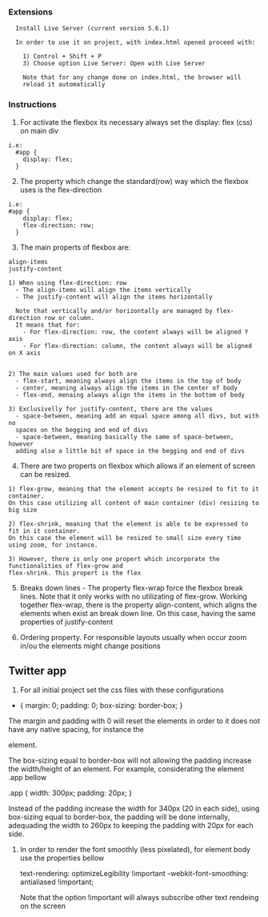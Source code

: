### Extensions

      Install Live Server (current version 5.6.1)

      In order to use it on project, with index.html opened proceed with:

        1) Control + Shift + P
        3) Choose option Live Server: Open with Live Server

        Note that for any change done on index.html, the browser will 
        reload it automatically

### Instructions

  1) For activate the flexbox its necessary always set the display: flex (css) on main div

    i.e: 
      #app {
        display: flex;
      }

  2) The property which change the standard(row) way which the flexbox uses is the flex-direction

    i.e: 
    #app {
        display: flex;
        flex-direction: row;
      }

  3) The main properts of flexbox are:

    align-items
    justify-content

    1) When using flex-direction: row
      - The align-items will align the items vertically
      - The justify-content will align the items horizontally

      Note that vertically and/or horizontally are managed by flex-direction row or column.
      It means that for:
        - For flex-direction: row, the content always will be aligned Y axis
        - For flex-direction: column, the content always will be aligned on X axis
    

    2) The main values used for both are
      - flex-start, meaning always align the items in the top of body
      - center, meaning always align the items in the center of body
      - flex-end, menaing always align the items in the bottom of body

    3) Exclusivelly for justify-content, there are the values
      - space-between, meaning add an equal space among all divs, but with no
      spaces on the begging and end of divs
      - space-between, meaning basically the same of space-between, however 
      adding also a little bit of space in the begging and end of divs

  4) There are two properts on flexbox which allows if an element of screen 
  can be resized.

    1) flex-grow, meaning that the element accepts be resized to fit to it container.
    On this case utilizing all content of main container (div) resizing to big size
    
    2) flex-shrink, meaning that the element is able to be expressed to fit in it container.
    On this case the element will be resized to small size every time using zoom, for instance.

    3) However, there is only one propert which incorporate the functionalities of flex-grow and 
    flex-shrink. This propert is the flex

  5) Breaks down lines - The property flex-wrap force the flexbox break lines.
  Note that it only works with no utilizating of flex-grow. Working together flex-wrap, there is
  the property  align-content, which aligns the elements when exist an break down line. 
  On this case, having the same properties of justify-content

  6) Ordering property. For responsible layouts usually when occur zoom in/ou the elements might change positions

## Twitter app

1) For all initial project set the css files with these configurations

* {
  margin: 0;
  padding: 0;
  box-sizing: border-box;
}

The margin and padding with 0 will reset the elements in order to it does not have any native spacing, for instance the <p> element.

The box-sizing equal to border-box will not allowing the padding increase the width/height of an element. For example, considerating the element .app bellow

  .app {
    width: 300px;
    padding: 20px;
  }

  Instead of the padding increase the width for 340px (20 in each side), using box-sizing equal to border-box, the padding will be done internally, adequading the width to 260px to keeping the padding with 20px for each side.

1) In order to render the font smoothly (less pixelated), for element body use the properties bellow

   text-rendering: optimizeLegibility !important 
   -webkit-font-smoothing: antialiased !important;

   Note that the option !important will always subscribe other text rendeing on the screen





  

